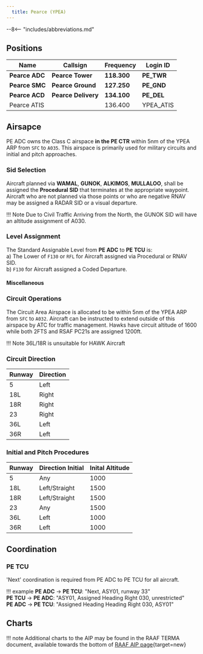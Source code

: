 ```yaml
---
  title: Pearce (YPEA)
---
```


--8<-- "includes/abbreviations.md"

## Positions

| Name               | Callsign       | Frequency        | Login ID              |
| ------------------ | -------------- | ---------------- | --------------------------------------|
| **Pearce ADC**    | **Pearce Tower**  | **118.300**    | **PE_TWR**        |
| **Pearce SMC**    | **Pearce Ground**  | **127.250**   | **PE_GND**        |
| **Pearce ACD**    | **Pearce Delivery**  | **134.100** | **PE_DEL**       |
| Pearce ATIS    |   | 136.400         | YPEA_ATIS       |

## Airsapce

PE ADC owns the Class C airspace **in the PE CTR** within 5nm of the YPEA ARP from `SFC` to `A035`. This airspace is primarily used for military circuits and initial and pitch approaches.

### Sid Selection
Aircraft planned via **WAMAL**, **GUNOK**, **ALKIMOS**, **MULLALOO**, shall be assigned the **Procedural SID** that terminates at the appropriate waypoint.
Aircraft who are not planned via those points or who are negative RNAV may be assigned a RADAR SID or a visual departure. 

!!! Note
  Due to Civil Traffic Arriving from the North, the GUNOK SID will have an altitude assignment of A030.

  ### Level Assignment
The Standard Assignable Level from  **PE ADC** to **PE TCU** is:  
a) The Lower of `F130` or `RFL` for Aircraft assigned via Procedural or RNAV SID.  
b) `F130` for Aircraft assigned a Coded Departure.

#### Miscellaneous

### Circuit Operations 
The Circuit Area Airspace is allocated to be within 5nm of the YPEA ARP from `SFC` to `A032`. Aircraft can be instructed to extend outside of this airspace by ATC for traffic management. Hawks have circuit altitude of 1600 while both 2FTS and RSAF PC21s are assigned 1200ft.

!!! Note
  36L/18R is unsuitable for HAWK Aircraft

### Circuit Direction
| Runway | Direction |
| ------ | ----------|
| 5      | Left  |
| 18L    | Right |
| 18R    | Right |
| 23     | Right |
| 36L    | Left  |
| 36R    | Left  |

### Initial and Pitch Procedures 

| Runway | Direction Initial | Inital Altitude
| ------ | ------------------|----------------|
| 5      |  Any | 1000
| 18L    | Left/Straight | 1500 | Right | 1000
| 18R    | Left/Straight | 1500 | Right | 1000
| 23     | Any | 1500
| 36L    | Left | 1000 | Right | 1500
| 36R    | Left | 1000 | Right | 1500

## Coordination
### PE TCU

'Next' coordination is required from PE ADC to PE TCU for all aircraft.

!!! example
    <span class="hotline">**PE ADC** -> **PE TCU**</span>: "Next, ASY01, runway 33"  
    <span class="hotline">**PE TCU** -> **PE ADC**</span>: "ASY01, Assigned Heading Right 030, unrestricted"  
    <span class="hotline">**PE ADC** -> **PE TCU**</span>: "Assigned Heading Heading Right 030, ASY01"
## Charts
!!! note
    Additional charts to the AIP may be found in the RAAF TERMA document, available towards the bottom of [RAAF AIP page](https://ais-af.airforce.gov.au/australian-aip){target=new}